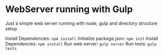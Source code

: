 # WebServer running with Gulp

Just a simple web server running with node, gulp and directory structure setup

Install Dependencies: ``` npm install ```
Initialize package.json: ``` npm init ```
Install Dependencies: ``` npm install ```
Run web server: ``` gulp server ```
Run tests: ``` gulp tests ```

